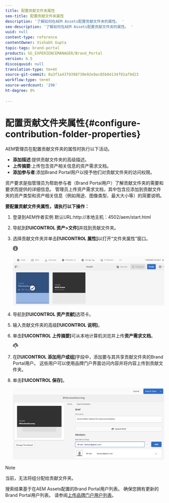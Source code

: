 ```yaml
---
title: 配置贡献文件夹属性
seo-title: 配置贡献文件夹属性
description: '了解如何在AEM Assets配置贡献文件夹的属性。 '
seo-description: '了解如何在AEM Assets配置贡献文件夹的属性。 '
uuid: null
content-type: reference
contentOwner: Vishabh Gupta
topic-tags: brand-portal
products: SG_EXPERIENCEMANAGER/Brand_Portal
version: 6.5
discoiquuid: null
translation-type: tm+mt
source-git-commit: 0a3f1a4379398730e92e9ac85b04134f92af9d23
workflow-type: tm+mt
source-wordcount: '296'
ht-degree: 0%

---
```



# 配置贡献文件夹属性{#configure-contribution-folder-properties}

AEM管理员在配置贡献文件夹的属性时执行以下活动。

* **添加描述**:提供贡献文件夹的高级描述。
* **上传摘要**:上传包含资产相关信息的资产需求文档。
* **添加参与者**:添加Brand Portal用户以授予他们对贡献文件夹的访问权限。

资产要求是指管理员为帮助参与者（Brand Portal用户）了解贡献文件夹的需要和要求而提供的详细信息。 管理员上传资产需求文档，其中包含应添加到贡献文件夹的资产类型和资产相关信息（例如用途、图像类型、最大大小等）的简要说明。

**要配置贡献文件夹属性，请执行以下操作：**

1. 登录到AEM作者实例
默认URL:http://本地主机：4502/aem/start.html
1. 导航到&#x200B;**[!UICONTROL 资产>文件]**&#x200B;并找到贡献文件夹。
1. 选择贡献文件夹并单击&#x200B;**[!UICONTROL 属性]**&#x200B;以打开“文件夹属性”窗口。

   ![](assets/properties.png)

   ![](assets/contribution-folder-property1.png)

1. 导航到&#x200B;**[!UICONTROL 资产贡献]**&#x200B;选项卡。
1. 输入贡献文件夹的高级&#x200B;**[!UICONTROL 说明]**。
1. 单击&#x200B;**[!UICONTROL 上传摘要]**&#x200B;可从本地计算机浏览并上传&#x200B;**资产需求文档**。

   ![](assets/upload.png)

1. 在&#x200B;**[!UICONTROL 添加用户或组]**&#x200B;字段中，添加要与其共享贡献文件夹的Brand Portal用户。 这些用户可以使用品牌门户界面访问内容并将内容上传到贡献文件夹。
1. 单击&#x200B;**[!UICONTROL 保存]**。

   ![](assets/contribution-folder-property2.png)

>[!NOTE]
>
>当前，无法将组分配给贡献文件夹。
>
>搜索结果基于在AEM Assets配置的Brand Portal用户列表。 确保您拥有更新的Brand Portal用户列表。 请参阅[上传品牌门户用户列表](brand-portal-configure-asset-sourcing.md)。
